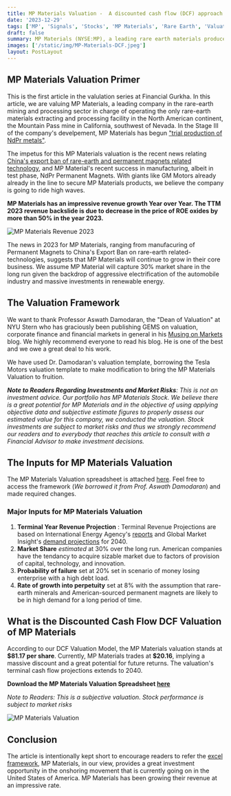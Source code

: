 ```yaml
---
title: MP Materials Valuation -  A discounted cash flow (DCF) approach
date: '2023-12-29'
tags: ['MP', 'Signals', 'Stocks', 'MP Materials', 'Rare Earth', 'Valuation']
draft: false
summary: MP Materials (NYSE:MP), a leading rare earth materials producer in the Western Hemisphere,has impressively grown their revenue since going public in 2020. The company recently began producing NdPr-  core ingredients for manufacturing permanent magnets. In this article we approach MP Materials valuation through a discounted cash flow approach.
images: ['/static/img/MP-Materials-DCF.jpeg']
layout: PostLayout
---
```


<TOCInline toc={props.toc} asDisclosure toHeading={3} />

## MP Materials Valuation Primer

This is the first article in the valulation series at Financial Gurkha. In this article, we are valuing MP Materials, a leading company in the rare-earth mining and processing sector in charge of operating the only rare-earth materials extracting and processing facility in the North American continent, the Mountain Pass mine in California, southwest of Nevada. In the Stage III of the company's develpement, MP Materials has begun ["trial production of NdPr metals"](https://twitter.com/MPMaterials/status/1720170905085911278).

The impetus for this MP Materials valuation is the recent news relating [China's export ban of rare-earth and permanent magnets related technology](https://financialgurkha.com/blog/china-rare-earth-tech-export-ban-helps-mp-materials-stock), and MP Material's recent success in manufacturing, albeit in test phase, NdPr Permanent Magnets. With giants like GM Motors already already in the line to secure MP Materials products, we believe the company is going to ride high waves.

**MP Materials has an impressive revenue growth Year over Year. The TTM 2023 revenue backslide is due to decrease in the price of ROE oxides by more than 50% in the year 2023.**

![MP Materials Revenue 2023](/static/img/mp-materials-revenue.jpeg)

The news in 2023 for MP Materials, ranging from manufacuring of Permanent Magnets to China's Export Ban on rare-earth related-technologies, suggests that MP Materials will continue to grow in their core business. We assume MP Material will capture 30% market share in the long run given the backdrop of aggressive electrification of the automobile industry and massive investments in renewable energy.

## The Valuation Framework

We want to thank Professor Aswath Damodaran, the "Dean of Valuation" at NYU Stern who has graciously been publishing GEMS on valuation, corporate finance and financial markets in general in his [Musing on Markets](https://aswathdamodaran.blogspot.com) blog. We highly recommend everyone to read his blog. He is one of the best and we owe a great deal to his work.

We have used Dr. Damodaran's valuation template, borrowing the Tesla Motors valuation template to make modification to bring the MP Materials Valuation to fruition.

_**Note to Readers Regarding Investments and Market Risks**: This is not an investment advice. Our portfolio has MP Materials Stock. We believe there is a great potential for MP Materials and in the objective of using applying objective data and subjective estimate figures to properly assess our estimated value for this company, we conducted the valuation. Stock investments are subject to market risks and thus we strongly recommend our readers and to everybody that reaches this article to consult with a Financial Advisor to make investment decisions._

## The Inputs for MP Materials Valuation

The MP Materials Valuation spreadsheet is attached [here](/static/files/mp-valuation-december-2023.xlsx). Feel free to access the framework (_We borrowed it from Prof. Aswath Damodaran_) and made required changes.

### Major Inputs for MP Materials Valuation

1. **Terminal Year Revenue Projection** : Terminal Revenue Projections are based on International Energy Agency's [reports](https://www.iea.org/reports/the-role-of-critical-minerals-in-clean-energy-transitions/executive-summary) and Global Market Insight's [demand projections](https://www.gminsights.com/industry-analysis/rare-earth-metals-market) for 2040.
2. **Market Share** _estimated_ at 30% over the long run. American companies have the tendancy to acquire sizable market due to factors of provision of capital, technology, and innovation.
3. **Probability of failure** set at 20% set in scenario of money losing enterprise with a high debt load.
4. **Rate of growth into perpetuity** set at 8% with the assumption that rare-earth minerals and American-sourced permanent magnets are likely to be in high demand for a long period of time.

## What is the Discounted Cash Flow DCF Valuation of MP Materials

According to our DCF Valuation Model, the MP Materials valuation stands at **\$81.17 per share**. Currently, MP Materials trades at **\$20.16**, implying a massive discount and a great potential for future returns. The valuation's terminal cash flow projections extends to 2040.

**Download the MP Materials Valuation Spreadsheet [here](/static/files/mp-valuation-december-2023.xlsx)**

_Note to Readers: This is a subjective valuation. Stock performance is subject to market risks_

![MP Materials Valuation](/static/img/MP-Materials-Valuation.jpeg)

## Conclusion

The article is intentionally kept short to encourage readers to refer the [excel framework](/static/files/mp-valuation-december-2023.xlsx), MP Materials, in our view, provides a great investment opportunity in the onshoring movement that is currently going on in the United States of America. MP Materials has been growing their revenue at an impressive rate.
